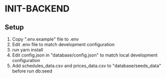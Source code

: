 INIT-BACKEND
==============

Setup
------------

1. Copy ".env.example" file to .env
2. Edit .env file to match development configuration
3. run yarn install
4. Edit config.json in "database/config.json" to match local development configuration
5. Add schedules_data.csv and prices_data.csv to "database/seeds_data" before run db:seed
